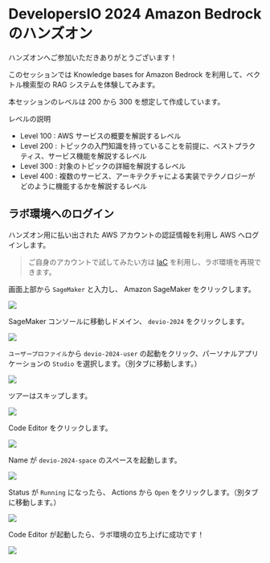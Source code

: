 # DevelopersIO 2024 Amazon Bedrock のハンズオン

ハンズオンへご参加いただきありがとうございます！

このセッションでは Knowledge bases for Amazon Bedrock を利用して、ベクトル検索型の RAG システムを体験してみます。

本セッションのレベルは 200 から 300 を想定して作成しています。

レベルの説明

- Level 100 : AWS サービスの概要を解説するレベル
- Level 200 : トピックの入門知識を持っていることを前提に、ベストプラクティス、サービス機能を解説するレベル
- Level 300 : 対象のトピックの詳細を解説するレベル
- Level 400 : 複数のサービス、アーキテクチャによる実装でテクノロジーがどのように機能するかを解説するレベル

## ラボ環境へのログイン

ハンズオン用に払い出された AWS アカウントの認証情報を利用し AWS へログインします。

> ご自身のアカウントで試してみたい方は [IaC](../terraform/lab/README.md) を利用し、ラボ環境を再現できます。

画面上部から `SageMaker` と入力し、 Amazon SageMaker をクリックします。

![](../images/01/01.png)

SageMaker コンソールに移動しドメイン、 `devio-2024` をクリックします。

![](../images/01/02.png)

`ユーザープロファイル`から `devio-2024-user` の起動をクリック、パーソナルアプリケーションの `Studio` を選択します。（別タブに移動します。）

![](../images/01/03.png)

ツアーはスキップします。

![](../images/01/04.png)

Code Editor をクリックします。

![](../images/01/05.png)

Name が `devio-2024-space` のスペースを起動します。

![](../images/01/06.png)

Status が `Running` になったら、 Actions から `Open` をクリックします。（別タブに移動します。）

![](../images/01/07.png)

Code Editor が起動したら、ラボ環境の立ち上げに成功です！

![](../images/01/08.png)
